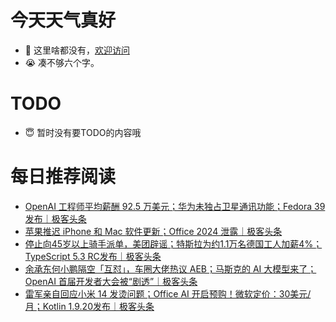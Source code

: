 # 今天天气真好
- 👋 这里啥都没有，[欢迎访问](https://zhangfeng-ola.github.io/)
- 😭 凑不够六个字。
<!---
- 👀 I’m interested in ...
- 🌱 I’m currently learning ...
- 💞️ I’m looking to collaborate on ...
- 📫 How to reach me ...
- 😇 I'm doing something ...

--->

# TODO 
- 😇 暂时没有要TODO的内容哦

<!---
zhangfeng-ola/zhangfeng-ola is a ✨ special ✨ repository because its `README.md` (this file) appears on your GitHub profile.
You can click the Preview link to take a look at your changes.
--->

# 每日推荐阅读
<!-- BLOG-POST-LIST:START -->
- [OpenAI 工程师平均薪酬 92.5 万美元；华为未独占卫星通讯功能；Fedora 39 发布｜极客头条](https://blog.csdn.net/weixin_39786569/article/details/134303971)
- [苹果推迟 iPhone 和 Mac 软件更新；Office 2024 泄露｜极客头条](https://blog.csdn.net/weixin_39786569/article/details/134281904)
- [停止向45岁以上骑手派单，美团辟谣；特斯拉为约1.1万名德国工人加薪4%；TypeScript 5.3 RC发布｜极客头条](https://blog.csdn.net/weixin_39786569/article/details/134260210)
- [余承东何小鹏隔空「互怼」，车圈大佬热议 AEB；马斯克的 AI 大模型来了；OpenAI 首届开发者大会被“剧透”｜极客头条](https://blog.csdn.net/weixin_39786569/article/details/134239369)
- [雷军亲自回应小米 14 发烫问题；Office AI 开启预购！微软定价：30美元/月；Kotlin 1.9.20发布｜极客头条](https://blog.csdn.net/weixin_39786569/article/details/134196284)
<!-- BLOG-POST-LIST:END -->

